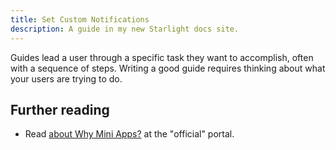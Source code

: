 ```yaml
---
title: Set Custom Notifications
description: A guide in my new Starlight docs site.
---
```


Guides lead a user through a specific task they want to accomplish, often with a sequence of steps.
Writing a good guide requires thinking about what your users are trying to do.

## Further reading

- Read [about Why Mini Apps?](https://miniapps.farcaster.xyz/) at the "official" portal.
